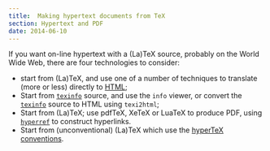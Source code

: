 ```yaml
---
title:  Making hypertext documents from TeX
section: Hypertext and PDF
date: 2014-06-10
---
```


If you want on-line hypertext with a (La)TeX source, probably on the
World Wide Web, there are four technologies to consider:
  

-  start from (La)TeX, and use one of a number of techniques to
    translate (more or less) directly to
    [HTML](FAQ-LaTeX2HTML.md);
-  Start from [`texinfo`](FAQ-texinfo.md) source,
    and use the `info` viewer, or convert the [`texinfo`](https://ctan.org/pkg/texinfo)
    source to HTML using `texi2html`;
-  Start from (La)TeX; use pdfTeX, XeTeX or LuaTeX to
    produce PDF, using [`hyperref`](https://ctan.org/pkg/hyperref) to construct
    hyperlinks.
-  Start from (unconventional) (La)TeX which use the 
    [hyperTeX conventions](FAQ-hypertex.md).

